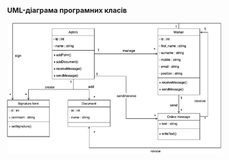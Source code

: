 ### UML-діаграма програмних класів

![](https://github.com/oleksandrblazhko/ai204-kostetskij/blob/laboratory-work-6/2-SoftwareDesign/2.5-UMLProgramClasses/UMLProgramClasses.jpg)

